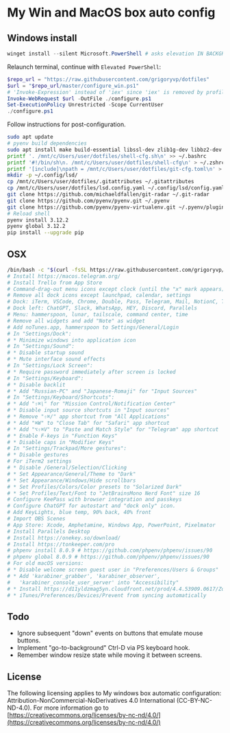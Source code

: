 # My Win and MacOS box auto config

## Windows install

```ps1
winget install --silent Microsoft.PowerShell # asks elevation IN BACKGROUND
```

Relaunch terminal, continue with `Elevated PowerShell`:

```ps1
$repo_url = "https://raw.githubusercontent.com/grigoryvp/dotfiles"
$url = "$repo_url/master/configure_win.ps1"
# 'Invoke-Expression' instead of 'iex' since 'iex' is removed by profile.ps1
Invoke-WebRequest $url -OutFile ./configure.ps1
Set-ExecutionPolicy Unrestricted -Scope CurrentUser
./configure.ps1
```

Follow instructions for post-configuration.

```sh
sudo apt update
# pyenv build dependencies
sudo apt install make build-essential libssl-dev zlib1g-dev libbz2-dev libreadline-dev libsqlite3-dev wget curl llvm libncursesw5-dev xz-utils tk-dev libxml2-dev libxmlsec1-dev libffi-dev liblzma-dev
printf '. /mnt/c/Users/user/dotfiles/shell-cfg.sh\n' >> ~/.bashrc
printf '#!/bin/sh\n. /mnt/c/Users/user/dotfiles/shell-cfg\n' > ~/.zshrc
printf '[include]\npath = /mnt/c/Users/user/dotfiles/git-cfg.toml\n' > ~/.gitconfig
mkdir -p ~/.config/lsd/
cp /mnt/c/Users/user/dotfiles/.gitattributes ~/.gitattributes
cp /mnt/c/Users/user/dotfiles/lsd.config.yaml ~/.config/lsd/config.yaml
git clone https://github.com/michaeldfallen/git-radar ~/.git-radar
git clone https://github.com/pyenv/pyenv.git ~/.pyenv
git clone https://github.com/pyenv/pyenv-virtualenv.git ~/.pyenv/plugins/pyenv-virtualenv
# Reload shell
pyenv install 3.12.2
pyenv global 3.12.2
pip install --upgrade pip
```

## OSX

```sh
/bin/bash -c "$(curl -fsSL https://raw.githubusercontent.com/grigoryvp/dotfiles/HEAD/configure_macos.sh)"
# Install https://macos.telegram.org/
# Install Trello from App Store
# Command-drag-out menu icons except clock (until the "x" mark appears)
# Remove all dock icons except launchpad, calendar, settings
# Dock: iTerm, VSCode, Chrome, Double, Pass, Telegram, Mail, NotionC, Trello
# Dock left: ChatGPT, Slack, WhatsApp, HEY, Discord, Parallels
# Menu: hammerspoon, lunar, tailscale, command center, time
# Remove all widgets and add "Note" as widget
# Add noTunes.app, hammerspoon to Settings/General/Login
# In "Settings/Dock":
# * Minimize windows into application icon
# In "Settings/Sound":
# * Disable startup sound
# * Mute interface sound effects
# In "Settings/Lock Screen":
# * Require password immediately after screen is locked
# In "Settings/Keyboard":
# * Disable backlit
# * Add "Russian-PC" and "Japanese-Romaji" for "Input Sources"
# In "Settings/Keyboard/Shortcuts":
# * Add "⇧⌘\" for "Mission Control/Notification Center"
# * Disable input source shortcuts in "Input sources"
# * Remove "⇧⌘/" app shortcut from "All Applications"
# * Add "⌘W" to "Close Tab" for "Safari" app shortcut
# * Add "⌥⇧⌘V" to "Paste and Match Style" for "Telegram" app shortcut
# * Enable F-keys in "Function Keys"
# * Disable caps in "Modifier Keys"
# In "Settings/Trackpad/More gestures":
# * Disable gestures
# For iTerm2 settings
# * Disable /General/Selection/Clicking
# * Set Appearance/General/Theme to "Dark"
# * Set Appearance/Windows/Hide scrollbars
# * Set Profiles/Colors/Color presets to "Solarized Dark"
# * Set Profiles/Text/Font to "JetBrainsMono Nerd Font" size 16
# Configure KeePass with browser integration and passkeys
# Configure ChatGPT for autostart and "dock only" icon.
# Add KeyLights, blue temp, 90% back, 40% front
# Import OBS Scenes
# App Store: Xcode, Amphetamine, Windows App, PowerPoint, Pixelmator
# Install Parallels Desktop
# Install https://onekey.so/download/
# Install https://tonkeeper.com/pro
# phpenv install 8.0.9 # https://github.com/phpenv/phpenv/issues/90
# phpenv global 8.0.9 # https://github.com/phpenv/phpenv/issues/90
# For old macOS versions:
# * Disable welcome screen guest user in "Preferences/Users & Groups"
# * Add 'karabiner_grabber', 'karabiner_observer',
#   'karabiner_console_user_server' into "Accessibility"
# * Install https://d11yldzmag5yn.cloudfront.net/prod/4.4.53909.0617/Zoom.pkg
# * iTunes/Preferences/Devices/Prevent from syncing automatically
```

## Todo

* Ignore subsequent "down" events on buttons that emulate mouse buttons.
* Implement "go-to-background" Ctrl-D via PS keyboard hook.
* Remember window resize state while moving it between screens.

## License

The following licensing applies to My windows box automatic configuration:
Attribution-NonCommercial-NoDerivatives 4.0 International
(CC-BY-NC-ND-4.0). For more information go to
[https://creativecommons.org/licenses/by-nc-nd/4.0/](https://creativecommons.org/licenses/by-nc-nd/4.0/)
